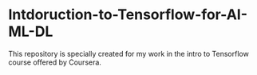 # Intdoruction-to-Tensorflow-for-AI-ML-DL
This repository is specially created for my work in the intro to Tensorflow course offered by Coursera.
